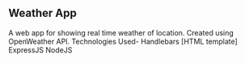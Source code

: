 Weather App  
----------------
A web app for showing real time weather of location.
Created using OpenWeather API.
Technologies Used-
Handlebars [HTML template]
ExpressJS
NodeJS
